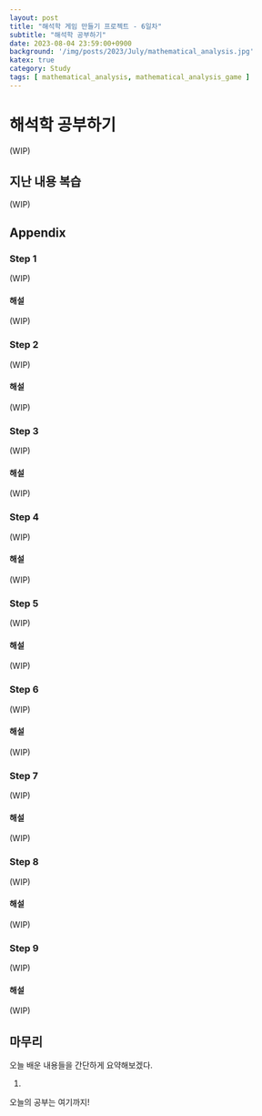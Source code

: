 ```yaml
---
layout: post
title: "해석학 게임 만들기 프로젝트 - 6일차"
subtitle: "해석학 공부하기"
date: 2023-08-04 23:59:00+0900
background: '/img/posts/2023/July/mathematical_analysis.jpg'
katex: true
category: Study
tags: [ mathematical_analysis, mathematical_analysis_game ]
---
```


# 해석학 공부하기

(WIP)

## 지난 내용 복습

(WIP)

## Appendix

### Step 1

(WIP)

#### 해설

(WIP)

### Step 2

(WIP)

#### 해설

(WIP)

### Step 3

(WIP)

#### 해설

(WIP)

### Step 4

(WIP)

#### 해설

(WIP)

### Step 5

(WIP)

#### 해설

(WIP)

### Step 6

(WIP)

#### 해설

(WIP)

### Step 7

(WIP)

#### 해설

(WIP)

### Step 8

(WIP)

#### 해설

(WIP)

### Step 9

(WIP)

#### 해설

(WIP)

## 마무리

오늘 배운 내용들을 간단하게 요약해보겠다.

1. 

오늘의 공부는 여기까지!